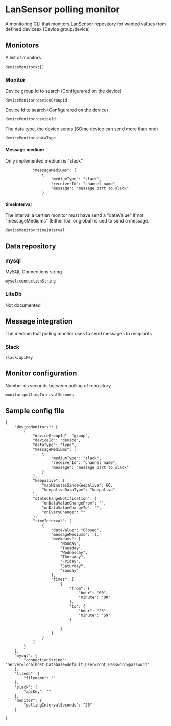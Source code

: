 ﻿LanSensor polling monitor
==

A monitoring CLI that monitors LanSensor repository for wanted values from defined deviceex (Device group/device) 


## Moniotors

A list of monitors

    deviceMonitors:[]

### Monitor

Device group Id to search (Configurared on the device)

    deviceMonitor:deviceGroupId
        
Device Id to search (Configurared on the device)

    deviceMonitor:deviceId
       
The data type, the device sends (SOme device can send more than one)

    deviceMonitor:dataType

#### Message medium

Only implemented medium is "slack"

```
            "messageMediums": [
                {
                    "mediumType": "slack",
                    "receiverId": "channel name",
                    "message": "message part to slack"
                }

```        
#### timeInterval

The interval a certian monitor must have send a "dataValue" if not "messageMediums" (Either loal or global) is ued to send a message.

    deviceMonitor:timeInterval

## Data repository

### mysql

MySQL Connections string

    mysql:connectionString

### LiteDb
   Not documented


## Message integration

The medium that polling monitor uses to send messages to recipiants

### Slack

    slack:apiKey

## Monitor configuration

Number os seconds between polling of repository

    monitor:pollingIntervalSeconds

## Sample config file

```
{
    "deviceMonitors": [
        {
            "deviceGroupId": "group",
            "deviceId": "device",
            "dataType": "type",
            "messageMediums": [
                {
                    "mediumType": "slack",
                    "receiverId": "channel name",
                    "message": "message part to slack"
                }
            ],
            "keepalive": {
                "maxMinutesSinceKeepalive": 60,
                "keepaliveDataType": "keepalive"
            },
            "stateChangeNotification": {
                "onDataValueChangeFrom": "",
                "onDataValueChangeTo": "",
                "onEveryChange": ""
            },
            "timeInterval": [
                {
                    "dataValue": "Closed",
                    "messageMediums": [],
                    "weekdays": [
                        "Monday",
                        "Tuesday",
                        "Wednesday",
                        "Thursday",
                        "Friday",
                        "Saturday",
                        "Sunday"
                    ],
                    "times": [
                        {
                            "from": {
                                "hour": "00",
                                "minute": "00"
                            },
                            "to": {
                                "hour": "23",
                                "minute": "59"
                            }

                        }
                    ]
                }
            ]
        }
    ],
    "mysql": {
        "connectionString": "Server=localhost;Database=default;User=root;Password=password"
    },
    "litedb": {
        "filename": ""
    },
    "slack": {
        "apiKey": ""
    },
    "monitor": {
        "pollingIntervalSeconds": "20"
    }

}
```
